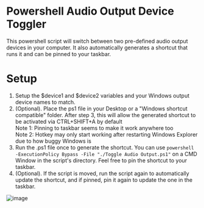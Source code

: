 # Powershell Audio Output Device Toggler
This powershell script will switch between two pre-defined audio output devices in your computer.
It also automatically generates a shortcut that runs it and can be pinned to your taskbar.
# Setup
1. Setup the $device1 and $device2 variables and your Windows output device names to match.
2. (Optional). Place the ps1 file in your Desktop or a "Windows shortcut compatible" folder. After step 3, this will allow the generated shortcut to be activated via CTRL+SHIFT+A by default  
  Note 1: Pinning to taskbar seems to make it work anywhere too  
  Note 2: Hotkey may only start working after restarting Windows Explorer due to how buggy Windows is
3. Run the .ps1 file once to generate the shortcut. You can use `powershell -ExecutionPolicy Bypass -File "./Toggle Audio Output.ps1"` on a CMD Window in the script's directory. Feel free to pin the shortcut to your taskbar.
4. (Optional). If the script is moved, run the script again to automatically update the shortcut, and if pinned, pin it again to update the one in the taskbar.  

![image](https://github.com/user-attachments/assets/64c25728-ba27-4d47-a88f-5d9e3c946062)
